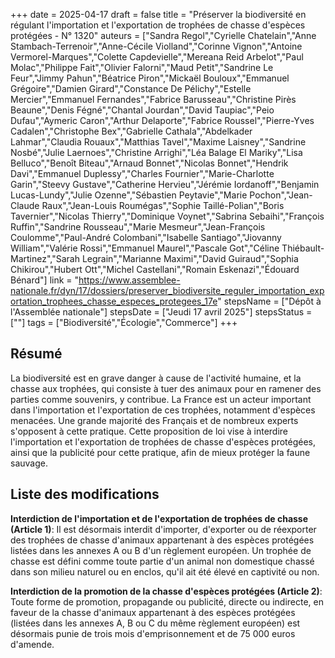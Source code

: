 +++
date = 2025-04-17
draft = false
title = "Préserver la biodiversité en régulant l'importation et l'exportation de trophées de chasse d'espèces protégées - N° 1320"
auteurs = ["Sandra Regol","Cyrielle Chatelain","Anne Stambach-Terrenoir","Anne-Cécile Violland","Corinne Vignon","Antoine Vermorel-Marques","Colette Capdevielle","Mereana Reid Arbelot","Paul Molac","Philippe Fait","Olivier Falorni","Maud Petit","Sandrine Le Feur","Jimmy Pahun","Béatrice Piron","Mickaël Bouloux","Emmanuel Grégoire","Damien Girard","Constance De Pélichy","Estelle Mercier","Emmanuel Fernandes","Fabrice Barusseau","Christine Pirès Beaune","Denis Fégné","Chantal Jourdan","David Taupiac","Peio Dufau","Aymeric Caron","Arthur Delaporte","Fabrice Roussel","Pierre-Yves Cadalen","Christophe Bex","Gabrielle Cathala","Abdelkader Lahmar","Claudia Rouaux","Matthias Tavel","Maxime Laisney","Sandrine Nosbé","Julie Laernoes","Christine Arrighi","Léa Balage El Mariky","Lisa Belluco","Benoît Biteau","Arnaud Bonnet","Nicolas Bonnet","Hendrik Davi","Emmanuel Duplessy","Charles Fournier","Marie-Charlotte Garin","Steevy Gustave","Catherine Hervieu","Jérémie Iordanoff","Benjamin Lucas-Lundy","Julie Ozenne","Sébastien Peytavie","Marie Pochon","Jean-Claude Raux","Jean-Louis Roumégas","Sophie Taillé-Polian","Boris Tavernier","Nicolas Thierry","Dominique Voynet","Sabrina Sebaihi","François Ruffin","Sandrine Rousseau","Marie Mesmeur","Jean-François Coulomme","Paul-André Colombani","Isabelle Santiago","Jiovanny William","Valérie Rossi","Emmanuel Maurel","Pascale Got","Céline Thiébault-Martinez","Sarah Legrain","Marianne Maximi","David Guiraud","Sophia Chikirou","Hubert Ott","Michel Castellani","Romain Eskenazi","Édouard Bénard"]
link = "https://www.assemblee-nationale.fr/dyn/17/dossiers/preserver_biodiversite_reguler_importation_exportation_trophees_chasse_especes_protegees_17e"
stepsName = ["Dépôt à l'Assemblée nationale"]
stepsDate = ["Jeudi 17 avril 2025"]
stepsStatus = [""]
tags = ["Biodiversité","Écologie","Commerce"]
+++

## Résumé

La biodiversité est en grave danger à cause de l'activité humaine, et la chasse aux trophées, qui consiste à tuer des animaux pour en ramener des parties comme souvenirs, y contribue. La France est un acteur important dans l'importation et l'exportation de ces trophées, notamment d'espèces menacées. Une grande majorité des Français et de nombreux experts s'opposent à cette pratique. Cette proposition de loi vise à interdire l'importation et l'exportation de trophées de chasse d'espèces protégées, ainsi que la publicité pour cette pratique, afin de mieux protéger la faune sauvage.

## Liste des modifications

**Interdiction de l'importation et de l'exportation de trophées de chasse (Article 1)**: Il est désormais interdit d'importer, d'exporter ou de réexporter des trophées de chasse d'animaux appartenant à des espèces protégées listées dans les annexes A ou B d'un règlement européen. Un trophée de chasse est défini comme toute partie d'un animal non domestique chassé dans son milieu naturel ou en enclos, qu'il ait été élevé en captivité ou non.

**Interdiction de la promotion de la chasse d'espèces protégées (Article 2)**: Toute forme de promotion, propagande ou publicité, directe ou indirecte, en faveur de la chasse d'animaux appartenant à des espèces protégées (listées dans les annexes A, B ou C du même règlement européen) est désormais punie de trois mois d'emprisonnement et de 75 000 euros d'amende.
